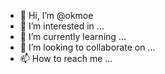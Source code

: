 - 👋 Hi, I’m @okmoe
- 👀 I’m interested in ...
- 🌱 I’m currently learning ...
- 💞️ I’m looking to collaborate on ...
- 📫 How to reach me ...

<!---
okmoe/okmoe is a ✨ special ✨ repository because its `README.md` (this file) appears on your GitHub profile.
You can click the Preview link to take a look at your changes.
--->
